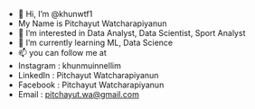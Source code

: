 - 👋 Hi, I’m @khunwtf1
- My Name is Pitchayut Watcharapiyanun
- 👀 I’m interested in Data Analyst, Data Scientist, Sport Analyst
- 🌱 I’m currently learning ML, Data Science
- 📫 you can follow me at 
- Instagram  : khunmuinnellim
- LinkedIn : Pitchayut Watcharapiyanun
- Facebook : Pitchayut Watcharapiyanun
- Email : pitchayut.wa@gmail.com

<!---
khunwtf1/khunwtf1 is a ✨ special ✨ repository because its `README.md` (this file) appears on your GitHub profile.
You can click the Preview link to take a look at your changes.
--->

